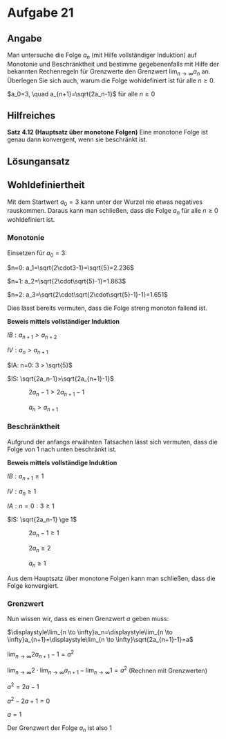 # Aufgabe 21
## Angabe

Man untersuche die Folge $a_n$ (mit Hilfe vollständiger Induktion) auf Monotonie
und Beschränktheit und bestimme gegebenenfalls mit Hilfe der bekannten Rechenregeln für
Grenzwerte den Grenzwert $\displaystyle\lim_{n \to \infty}a_n$ an. Überlegen Sie sich auch, warum die Folge wohldefiniert
ist für alle $n \ge 0$.

$a_0=3, \quad a_{n+1}=\sqrt{2a_n-1}$ für alle $n \ge 0$

## Hilfreiches

**Satz 4.12 (Hauptsatz über monotone Folgen)**
Eine monotone Folge ist genau dann konvergent, wenn sie beschränkt ist.

## Lösungansatz

## Wohldefiniertheit

Mit dem Startwert $a_0=3$ kann unter der Wurzel nie etwas negatives rauskommen. Daraus kann man schließen, dass die Folge $a_n$ für alle $n \ge 0$ wohldefiniert ist.

### Monotonie

Einsetzen für $a_0=3$:

$n=0: a_1=\sqrt{2\cdot3-1}=\sqrt{5}=2.236$

$n=1: a_2=\sqrt{2\cdot\sqrt{5}-1}=1.863$

$n=2: a_3=\sqrt{2\cdot\sqrt{2\cdot\sqrt{5}-1}-1}=1.651$

Dies lässt bereits vermuten, dass die Folge streng monoton fallend ist.

**Beweis mittels vollständiger Induktion**

$IB: a_{n+1} > a_{n+2}$

$IV: a_n > a_{n+1}$

$IA: n=0: 3 > \sqrt{5}$

$IS: \sqrt{2a_n-1}>\sqrt{2a_{n+1}-1}$ 

$\quad\quad\quad2a_n-1>2a_{n+1}-1$

$\quad\quad\quad a_n>a_{n+1}$

### Beschränktheit

Aufgrund der anfangs erwähnten Tatsachen lässt sich vermuten, dass die Folge von 1 nach unten beschränkt ist.

**Beweis mittels vollständige Induktion**


$IB: a_{n+1} \ge 1$

$IV: a_n \ge 1$

$IA: n=0: 3 \ge 1$

$IS: \sqrt{2a_n-1} \ge 1$ 

$\quad\quad\quad2a_n-1 \ge 1$

$\quad\quad\quad 2a_n \ge 2$

$\quad\quad\quad a_n \ge 1$

Aus dem Hauptsatz über monotone Folgen kann man schließen, dass die Folge konvergiert.

### Grenzwert

Nun wissen wir, dass es einen Grenzwert $a$ geben muss:

$\displaystyle\lim_{n \to \infty}a_n=\displaystyle\lim_{n \to \infty}a_{n+1}=\displaystyle\lim_{n \to \infty}\sqrt{2a_{n+1}-1}=a$

$\displaystyle\lim_{n \to \infty}2a_{n+1}-1=a^2$

$\displaystyle\lim_{n \to \infty}2 \cdot \displaystyle\lim_{n \to \infty}a_{n+1} - \displaystyle\lim_{n \to \infty}1 = a^2$ (Rechnen mit Grenzwerten)

$a^2 = 2a-1$

$a^2-2a+1=0$

$a=1$

Der Grenzwert der Folge $a_n$ ist also $1$
